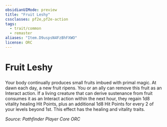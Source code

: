 ```yaml
---
obsidianUIMode: preview
title: "Fruit Leshy"
cssclasses: pf2e,pf2e-action
tags:
  - trait/common
  - remaster
aliases: "Item.D9uspsN4FzBhFXWO"
license: ORC
---
```

# Fruit Leshy

### 






Your body continually produces small fruits imbued with primal magic. At dawn each day, a new fruit ripens. You or an ally can remove this fruit as an Interact action. If a living creature that can derive sustenance from fruit consumes it as an Interact action within the next hour, they regain 1d8 vitality healing Hit Points, plus an additional 1d8 Hit Points for every 2 of your levels beyond 1st. This effect has the healing and vitality traits.

*Source: Pathfinder Player Core*
*ORC*